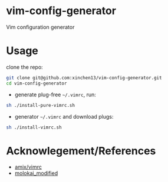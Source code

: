 # vim-config-generator
Vim configuration generator

# Usage
clone the repo:

```sh
git clone git@github.com:xinchen13/vim-config-generator.git
cd vim-config-generator
```
- generate plug-free `~/.vimrc`, run:

```sh
sh ./install-pure-vimrc.sh
```

- generator `~/.vimrc` and download plugs:

```sh
sh ./install-vimrc.sh
```

# Acknowlegement/References
- [amix/vimrc](https://github.com/amix/vimrc)
- [molokai_modified](http://bytefluent.com/vivify)
